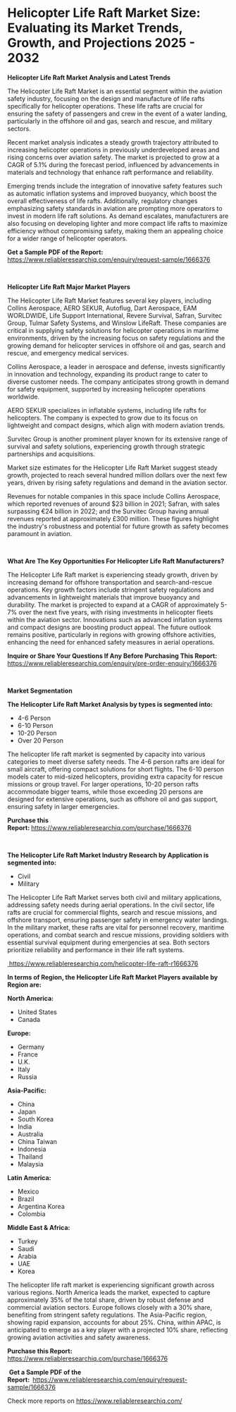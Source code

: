 <p><h1>Helicopter Life Raft Market Size: Evaluating its Market Trends, Growth, and Projections 2025 - 2032</h1></p><p><strong>Helicopter Life Raft Market Analysis and Latest Trends</strong></p>
<p><p>The Helicopter Life Raft Market is an essential segment within the aviation safety industry, focusing on the design and manufacture of life rafts specifically for helicopter operations. These life rafts are crucial for ensuring the safety of passengers and crew in the event of a water landing, particularly in the offshore oil and gas, search and rescue, and military sectors. </p><p>Recent market analysis indicates a steady growth trajectory attributed to increasing helicopter operations in previously underdeveloped areas and rising concerns over aviation safety. The market is projected to grow at a CAGR of 5.1% during the forecast period, influenced by advancements in materials and technology that enhance raft performance and reliability. </p><p>Emerging trends include the integration of innovative safety features such as automatic inflation systems and improved buoyancy, which boost the overall effectiveness of life rafts. Additionally, regulatory changes emphasizing safety standards in aviation are prompting more operators to invest in modern life raft solutions. As demand escalates, manufacturers are also focusing on developing lighter and more compact life rafts to maximize efficiency without compromising safety, making them an appealing choice for a wider range of helicopter operators.</p></p>
<p><strong>Get a Sample PDF of the Report:&nbsp;</strong> <a href="https://www.reliableresearchiq.com/enquiry/request-sample/1666376?utm_campaign=1743&utm_medium=2&utm_source=Github&utm_content=ia&utm_term=23022025&utm_id=helicopter-life-raft">https://www.reliableresearchiq.com/enquiry/request-sample/1666376</a></p>
<p>&nbsp;</p>
<p><strong>Helicopter Life Raft Major Market Players</strong></p>
<p><p>The Helicopter Life Raft Market features several key players, including Collins Aerospace, AERO SEKUR, Autoflug, Dart Aerospace, EAM WORLDWIDE, Life Support International, Revere Survival, Safran, Survitec Group, Tulmar Safety Systems, and Winslow LifeRaft. These companies are critical in supplying safety solutions for helicopter operations in maritime environments, driven by the increasing focus on safety regulations and the growing demand for helicopter services in offshore oil and gas, search and rescue, and emergency medical services.</p><p>Collins Aerospace, a leader in aerospace and defense, invests significantly in innovation and technology, expanding its product range to cater to diverse customer needs. The company anticipates strong growth in demand for safety equipment, supported by increasing helicopter operations worldwide. </p><p>AERO SEKUR specializes in inflatable systems, including life rafts for helicopters. The company is expected to grow due to its focus on lightweight and compact designs, which align with modern aviation trends. </p><p>Survitec Group is another prominent player known for its extensive range of survival and safety solutions, experiencing growth through strategic partnerships and acquisitions. </p><p>Market size estimates for the Helicopter Life Raft Market suggest steady growth, projected to reach several hundred million dollars over the next few years, driven by rising safety regulations and demand in the aviation sector. </p><p>Revenues for notable companies in this space include Collins Aerospace, which reported revenues of around $23 billion in 2021; Safran, with sales surpassing €24 billion in 2022; and the Survitec Group having annual revenues reported at approximately £300 million. These figures highlight the industry's robustness and potential for future growth as safety becomes paramount in aviation.</p></p>
<p>&nbsp;</p>
<p><strong>What Are The Key Opportunities For Helicopter Life Raft Manufacturers?</strong></p>
<p><p>The Helicopter Life Raft market is experiencing steady growth, driven by increasing demand for offshore transportation and search-and-rescue operations. Key growth factors include stringent safety regulations and advancements in lightweight materials that improve buoyancy and durability. The market is projected to expand at a CAGR of approximately 5-7% over the next five years, with rising investments in helicopter fleets within the aviation sector. Innovations such as advanced inflation systems and compact designs are boosting product appeal. The future outlook remains positive, particularly in regions with growing offshore activities, enhancing the need for enhanced safety measures in aerial operations.</p></p>
<p><strong>Inquire or Share Your Questions If Any Before Purchasing This Report:</strong> <a href="https://www.reliableresearchiq.com/enquiry/pre-order-enquiry/1666376?utm_campaign=1743&utm_medium=2&utm_source=Github&utm_content=ia&utm_term=23022025&utm_id=helicopter-life-raft">https://www.reliableresearchiq.com/enquiry/pre-order-enquiry/1666376</a></p>
<p>&nbsp;</p>
<p><strong>Market Segmentation</strong></p>
<p><strong>The Helicopter Life Raft Market Analysis by types is segmented into:</strong></p>
<p><ul><li>4-6 Person</li><li>6-10 Person</li><li>10-20 Person</li><li>Over 20 Person</li></ul></p>
<p><p>The helicopter life raft market is segmented by capacity into various categories to meet diverse safety needs. The 4-6 person rafts are ideal for small aircraft, offering compact solutions for short flights. The 6-10 person models cater to mid-sized helicopters, providing extra capacity for rescue missions or group travel. For larger operations, 10-20 person rafts accommodate bigger teams, while those exceeding 20 persons are designed for extensive operations, such as offshore oil and gas support, ensuring safety in larger emergencies.</p></p>
<p><strong>Purchase this Report:&nbsp;</strong><a href="https://www.reliableresearchiq.com/purchase/1666376?utm_campaign=1743&utm_medium=2&utm_source=Github&utm_content=ia&utm_term=23022025&utm_id=helicopter-life-raft">https://www.reliableresearchiq.com/purchase/1666376</a></p>
<p>&nbsp;</p>
<p><strong>The Helicopter Life Raft Market Industry Research by Application is segmented into:</strong></p>
<p><ul><li>Civil</li><li>Military</li></ul></p>
<p><p>The Helicopter Life Raft Market serves both civil and military applications, addressing safety needs during aerial operations. In the civil sector, life rafts are crucial for commercial flights, search and rescue missions, and offshore transport, ensuring passenger safety in emergency water landings. In the military market, these rafts are vital for personnel recovery, maritime operations, and combat search and rescue missions, providing soldiers with essential survival equipment during emergencies at sea. Both sectors prioritize reliability and performance in their life raft systems.</p></p>
<p><a href="https://www.reliableresearchiq.com/helicopter-life-raft-r1666376?utm_campaign=1743&utm_medium=2&utm_source=Github&utm_content=ia&utm_term=23022025&utm_id=helicopter-life-raft">&nbsp;https://www.reliableresearchiq.com/helicopter-life-raft-r1666376</a></p>
<p><strong>In terms of Region, the Helicopter Life Raft Market Players available by Region are:</strong></p>
<p>
    <p> <strong> North America: </strong>
        <ul>
            <li>United States</li>
            <li>Canada</li>
        </ul>
        </p> 
    <p> <strong> Europe: </strong>
        <ul>
            <li>Germany</li>
            <li>France</li>
            <li>U.K.</li>
            <li>Italy</li>
            <li>Russia</li>
        </ul>
        </p> 
    <p> <strong> Asia-Pacific: </strong>
        <ul>
            <li>China</li>
            <li>Japan</li>
            <li>South Korea</li>
            <li>India</li>
            <li>Australia</li>
            <li>China Taiwan</li>
            <li>Indonesia</li>
            <li>Thailand</li>
            <li>Malaysia</li>
        </ul>
        </p> 
    <p> <strong> Latin America: </strong>
        <ul>
            <li>Mexico</li>
            <li>Brazil</li>
            <li>Argentina Korea</li>
            <li>Colombia</li>
        </ul>
        </p> 
    <p> <strong> Middle East & Africa: </strong>
        <ul>
            <li>Turkey</li>
            <li>Saudi</li>
            <li>Arabia</li>
            <li>UAE</li>
            <li>Korea</li>
        </ul>
    </p>
    </p>
<p><p>The helicopter life raft market is experiencing significant growth across various regions. North America leads the market, expected to capture approximately 35% of the total share, driven by robust defense and commercial aviation sectors. Europe follows closely with a 30% share, benefiting from stringent safety regulations. The Asia-Pacific region, showing rapid expansion, accounts for about 25%. China, within APAC, is anticipated to emerge as a key player with a projected 10% share, reflecting growing aviation activities and safety awareness.</p></p>
<p><strong>Purchase this Report: </strong><a href="https://www.reliableresearchiq.com/purchase/1666376?utm_campaign=1743&utm_medium=2&utm_source=Github&utm_content=ia&utm_term=23022025&utm_id=helicopter-life-raft">https://www.reliableresearchiq.com/purchase/1666376</a></p>
<p>&nbsp;<strong>Get a Sample PDF of the Report:&nbsp;&nbsp;</strong><a href="https://www.reliableresearchiq.com/enquiry/request-sample/1666376?utm_campaign=1743&utm_medium=2&utm_source=Github&utm_content=ia&utm_term=23022025&utm_id=helicopter-life-raft">https://www.reliableresearchiq.com/enquiry/request-sample/1666376</a></p>
<p><strong></strong></p>
<p>Check more reports on <a href="https://www.reliableresearchiq.com/?utm_campaign=1743&utm_medium=2&utm_source=Github&utm_content=ia&utm_term=23022025&utm_id=helicopter-life-raft">https://www.reliableresearchiq.com/</a></p>